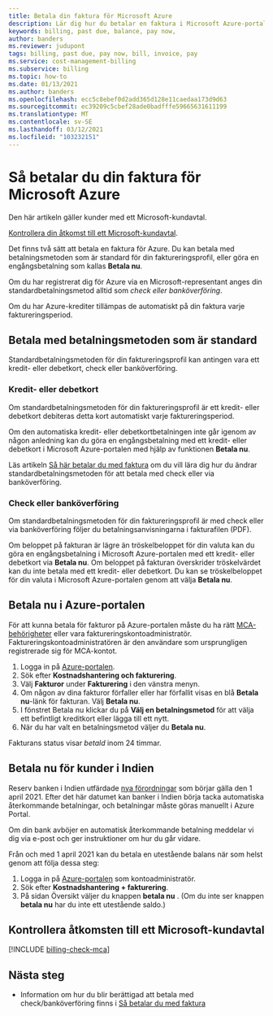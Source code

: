 ```yaml
---
title: Betala din faktura för Microsoft Azure
description: Lär dig hur du betalar en faktura i Microsoft Azure-portalen. Du måste vara ägare, deltagare eller fakturaansvarig för faktureringsprofilen för att betala i portalen.
keywords: billing, past due, balance, pay now,
author: banders
ms.reviewer: judupont
tags: billing, past due, pay now, bill, invoice, pay
ms.service: cost-management-billing
ms.subservice: billing
ms.topic: how-to
ms.date: 01/13/2021
ms.author: banders
ms.openlocfilehash: ecc5c8ebef0d2add365d128e11caedaa173d9d63
ms.sourcegitcommit: ec39209c5cbef28ade0badfffe59665631611199
ms.translationtype: MT
ms.contentlocale: sv-SE
ms.lasthandoff: 03/12/2021
ms.locfileid: "103232151"
---
```

# <a name="how-to-pay-your-bill-for-microsoft-azure"></a>Så betalar du din faktura för Microsoft Azure

Den här artikeln gäller kunder med ett Microsoft-kundavtal.

[Kontrollera din åtkomst till ett Microsoft-kundavtal](#check-access-to-a-microsoft-customer-agreement).

Det finns två sätt att betala en faktura för Azure. Du kan betala med betalningsmetoden som är standard för din faktureringsprofil, eller göra en engångsbetalning som kallas **Betala nu**.

Om du har registrerat dig för Azure via en Microsoft-representant anges din standardbetalningsmetod alltid som *check eller banköverföring*.

Om du har Azure-krediter tillämpas de automatiskt på din faktura varje faktureringsperiod.

## <a name="pay-by-default-payment-method"></a>Betala med betalningsmetoden som är standard

Standardbetalningsmetoden för din faktureringsprofil kan antingen vara ett kredit- eller debetkort, check eller banköverföring.

### <a name="credit-or-debit-card"></a>Kredit- eller debetkort

Om standardbetalningsmetoden för din faktureringsprofil är ett kredit- eller debetkort debiteras detta kort automatiskt varje faktureringsperiod.

Om den automatiska kredit- eller debetkortbetalningen inte går igenom av någon anledning kan du göra en engångsbetalning med ett kredit- eller debetkort i Microsoft Azure-portalen med hjälp av funktionen **Betala nu**.

Läs artikeln [Så här betalar du med faktura](../manage/pay-by-invoice.md) om du vill lära dig hur du ändrar standardbetalningsmetoden för att betala med check eller via banköverföring.

### <a name="check-or-wire-transfer"></a>Check eller banköverföring

Om standardbetalningsmetoden för din faktureringsprofil är med check eller via banköverföring följer du betalningsanvisningarna i fakturafilen (PDF).

Om beloppet på fakturan är lägre än tröskelbeloppet för din valuta kan du göra en engångsbetalning i Microsoft Azure-portalen med ett kredit- eller debetkort via **Betala nu**. Om beloppet på fakturan överskrider tröskelvärdet kan du inte betala med ett kredit- eller debetkort. Du kan se tröskelbeloppet för din valuta i Microsoft Azure-portalen genom att välja **Betala nu**.

## <a name="pay-now-in-the-azure-portal"></a>Betala nu i Azure-portalen

För att kunna betala för fakturor på Azure-portalen måste du ha rätt [MCA-behörigheter](../manage/understand-mca-roles.md) eller vara faktureringskontoadministratör. Faktureringskontoadministratören är den användare som ursprungligen registrerade sig för MCA-kontot.

1. Logga in på [Azure-portalen](https://portal.azure.com).
1. Sök efter **Kostnadshantering och fakturering**.
1. Välj **Fakturor** under **Fakturering** i den vänstra menyn.
1. Om någon av dina fakturor förfaller eller har förfallit visas en blå **Betala nu**-länk för fakturan. Välj **Betala nu**.
1. I fönstret Betala nu klickar du på **Välj en betalningsmetod** för att välja ett befintligt kreditkort eller lägga till ett nytt.
1. När du har valt en betalningsmetod väljer du **Betala nu**.

Fakturans status visar *betald* inom 24 timmar.

## <a name="pay-now-for-customers-in-india"></a>Betala nu för kunder i Indien

Reserv banken i Indien utfärdade [nya förordningar](https://www.rbi.org.in/Scripts/NotificationUser.aspx?Id=12002&Mode=0) som börjar gälla den 1 april 2021. Efter det här datumet kan banker i Indien börja tacka automatiska återkommande betalningar, och betalningar måste göras manuellt i Azure Portal.

Om din bank avböjer en automatisk återkommande betalning meddelar vi dig via e-post och ger instruktioner om hur du går vidare.

Från och med 1 april 2021 kan du betala en utestående balans när som helst genom att följa dessa steg: 

1. Logga in på [Azure-portalen](https://portal.azure.com/) som kontoadministratör.
1. Sök efter **Kostnadshantering + fakturering**.
1. På sidan Översikt väljer du knappen **betala nu** . (Om du inte ser knappen **betala nu** har du inte ett utestående saldo.)

## <a name="check-access-to-a-microsoft-customer-agreement"></a>Kontrollera åtkomsten till ett Microsoft-kundavtal
[!INCLUDE [billing-check-mca](../../../includes/billing-check-mca.md)]

## <a name="next-steps"></a>Nästa steg

- Information om hur du blir berättigad att betala med check/banköverföring finns i [Så betalar du med faktura](../manage/pay-by-invoice.md)
